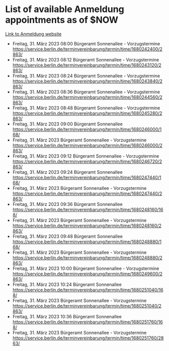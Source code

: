 # List of available Anmeldung appointments as of $NOW
[Link to Anmeldung website](https://service.berlin.de/terminvereinbarung/termin/tag.php?termin=1&anliegen[]=120686&dienstleisterlist=122210,122217,327316,122219,327312,122227,327314,122231,327346,122243,327348,122254,122252,329742,122260,329745,122262,329748,122271,327278,122273,327274,122277,327276,330436,122280,327294,122282,327290,122284,327292,122291,327270,122285,327266,122286,327264,122296,327268,150230,329760,122297,327286,122294,327284,122312,329763,122314,329775,122304,327330,122311,327334,122309,327332,317869,122281,327352,122279,329772,122283,122276,327324,122274,327326,122267,329766,122246,327318,122251,327320,122257,327322,122208,327298,122226,327300&herkunft=http%3A%2F%2Fservice.berlin.de%2Fdienstleistung%2F120686%2F)
- Freitag, 31. März 2023 08:00 Bürgeramt Sonnenallee - Vorzugstermine https://service.berlin.de/terminvereinbarung/termin/time/1680242400/2863/
- Freitag, 31. März 2023 08:12 Bürgeramt Sonnenallee - Vorzugstermine https://service.berlin.de/terminvereinbarung/termin/time/1680243120/2863/
- Freitag, 31. März 2023 08:24 Bürgeramt Sonnenallee - Vorzugstermine https://service.berlin.de/terminvereinbarung/termin/time/1680243840/2863/
- Freitag, 31. März 2023 08:36 Bürgeramt Sonnenallee - Vorzugstermine https://service.berlin.de/terminvereinbarung/termin/time/1680244560/2863/
- Freitag, 31. März 2023 08:48 Bürgeramt Sonnenallee - Vorzugstermine https://service.berlin.de/terminvereinbarung/termin/time/1680245280/2863/
- Freitag, 31. März 2023 09:00 Bürgeramt Sonnenallee https://service.berlin.de/terminvereinbarung/termin/time/1680246000/168/
- Freitag, 31. März 2023  Bürgeramt Sonnenallee - Vorzugstermine https://service.berlin.de/terminvereinbarung/termin/time/1680246000/2863/
- Freitag, 31. März 2023 09:12 Bürgeramt Sonnenallee - Vorzugstermine https://service.berlin.de/terminvereinbarung/termin/time/1680246720/2863/
- Freitag, 31. März 2023 09:24 Bürgeramt Sonnenallee https://service.berlin.de/terminvereinbarung/termin/time/1680247440/168/
- Freitag, 31. März 2023  Bürgeramt Sonnenallee - Vorzugstermine https://service.berlin.de/terminvereinbarung/termin/time/1680247440/2863/
- Freitag, 31. März 2023 09:36 Bürgeramt Sonnenallee https://service.berlin.de/terminvereinbarung/termin/time/1680248160/168/
- Freitag, 31. März 2023  Bürgeramt Sonnenallee - Vorzugstermine https://service.berlin.de/terminvereinbarung/termin/time/1680248160/2863/
- Freitag, 31. März 2023 09:48 Bürgeramt Sonnenallee https://service.berlin.de/terminvereinbarung/termin/time/1680248880/168/
- Freitag, 31. März 2023  Bürgeramt Sonnenallee - Vorzugstermine https://service.berlin.de/terminvereinbarung/termin/time/1680248880/2863/
- Freitag, 31. März 2023 10:00 Bürgeramt Sonnenallee - Vorzugstermine https://service.berlin.de/terminvereinbarung/termin/time/1680249600/2863/
- Freitag, 31. März 2023 10:24 Bürgeramt Sonnenallee https://service.berlin.de/terminvereinbarung/termin/time/1680251040/168/
- Freitag, 31. März 2023  Bürgeramt Sonnenallee - Vorzugstermine https://service.berlin.de/terminvereinbarung/termin/time/1680251040/2863/
- Freitag, 31. März 2023 10:36 Bürgeramt Sonnenallee https://service.berlin.de/terminvereinbarung/termin/time/1680251760/168/
- Freitag, 31. März 2023  Bürgeramt Sonnenallee - Vorzugstermine https://service.berlin.de/terminvereinbarung/termin/time/1680251760/2863/
